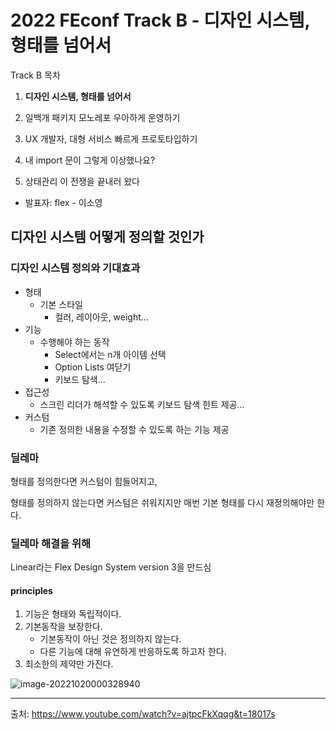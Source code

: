 # 2022 FEconf Track B - 디자인 시스템, 형태를 넘어서

Track B 목차

1. **디자인 시스템, 형태를 넘어서**

2. 일백개 패키지 모노레포 우아하게 운영하기 

3. UX 개발자, 대형 서비스 빠르게 프로토타입하기

4. 내 import 문이 그렇게 이상했나요? 

5. 상태관리 이 전쟁을 끝내러 왔다



- 발표자: flex - 이소영



## 디자인 시스템 어떻게 정의할 것인가

### 디자인 시스템 정의와 기대효과

- 형태
  - 기본 스타일
    - 컬러, 레이아웃, weight...
- 기능
  - 수행해야 하는 동작
    - Select에서는 n개 아이템 선택
    - Option Lists 여닫기
    - 키보드 탐색...
- 접근성
  - 스크린 리더가 해석할 수 있도록 키보드 탐색 힌트 제공...
- 커스텀
  - 기존 정의한 내용을 수정할 수 있도록 하는 기능 제공



### 딜레마

형태를 정의한다면 커스텀이 힘들어지고,

형태를 정의하지 않는다면 커스텀은 쉬워지지만 매번 기본 형태를 다시 재정의해야만 한다.



### 딜레마 해결을 위해

Linear라는 Flex Design System version 3을 만드심



#### principles

1. 기능은 형태와 독립적이다.
2. 기본동작을 보장한다.
   - 기본동작이 아닌 것은 정의하지 않는다.
   - 다른 기능에 대해 유연하게 반응하도록 하고자 한다.
3. 최소한의 제약만 가진다.



![image-20221020000328940](C:\Users\sungkook\AppData\Roaming\Typora\typora-user-images\image-20221020000328940.png)





---

출처: https://www.youtube.com/watch?v=ajtpcFkXqqg&t=18017s
